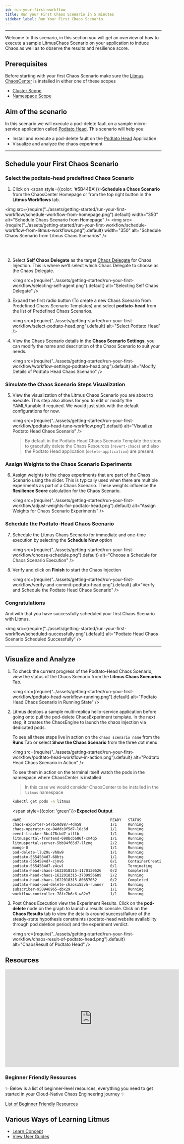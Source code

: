 ```yaml
---
id: run-your-first-workflow
title: Run your First Chaos Scenario in 5 minutes
sidebar_label: Run Your First Chaos Scenario
---
```


---

Welcome to this scenario, in this section you will get an overview of how to execute a sample LitmusChaos Scenario on your application to induce Chaos as well as to observe the results and resilience score.

## Prerequisites

Before starting with your first Chaos Scenario make sure the [Litmus ChaosCenter](resources#chaoscenter) is installed in either one of these scopes

- [Cluster Scope](../user-guides/chaoscenter-cluster-scope-installation.md)
- [Namespace Scope](../user-guides/chaoscenter-namespace-scope-installation.md)

## Aim of the scenario

In this scenario we will execute a pod-delete fault on a sample micro-service application called [Podtato Head](https://github.com/cncf/podtato-head/). This scenario will help you

- Install and execute a pod-delete fault on the [Podtato Head](https://github.com/cncf/podtato-head/) Application
- Visualize and analyze the chaos experiment

---

## Schedule your First Chaos Scenario

### Select the podtato-head predefined Chaos Scenario

1. Click on <span style={{color: '#5B44BA'}}>**Schedule a Chaos Scenario**</span> from the ChaosCenter Homepage or from the top right button in the **Litmus Workflows** tab.

<img src={require("../assets/getting-started/run-your-first-workflow/schedule-workflow-from-homepage.png").default} width="350" alt="Schedule Chaos Scenario from Homepage" /> <img src={require("../assets/getting-started/run-your-first-workflow/schedule-workflow-from-litmus-workflows.png").default} width="350" alt="Schedule Chaos Scenario from Litmus Chaos Scenarios" />

<br /> <br />

2. Select **Self Chaos Delegate** as the target [Chaos Delegate](resources.md#chaosagents) for Chaos Injection. This is where we'll select which Chaos Delegate to choose as the Chaos Delegate.

   <img src={require("../assets/getting-started/run-your-first-workflow/selecting-self-agent.png").default} alt="Selecting Self Chaos Delegate" />

3. Expand the first radio button (To create a new Chaos Scenario from Predefined Chaos Scenario Templates) and select **podtato-head** from the list of Predefined Chaos Scenarios.

   <img src={require("../assets/getting-started/run-your-first-workflow/select-podtato-head.png").default} alt="Select Podtato Head" />

4. View the Chaos Scenario details in the **Chaos Scenario Settings**, you can modify the name and description of the Chaos Scenario to suit your needs.

   <img src={require("../assets/getting-started/run-your-first-workflow/workflow-settings-podtato-head.png").default} alt="Modify Details of Podtato Head Chaos Scenario" />

### Simulate the Chaos Scenario Steps Visualization

5. View the visualization of the Litmus Chaos Scenario you are about to execute. This step also allows for you to edit or modify the YAML/tunable if required. We would just stick with the default configurations for now.

   <img src={require("../assets/getting-started/run-your-first-workflow/podtato-head-tune-workflow.png").default} alt="Visualize Podtato Head Chaos Scenario" />

   > By default in the Podtato Head Chaos Scenario Template the steps to gracefully delete the Chaos Resources (`revert-chaos`) and also the Podtato Head application (`delete-application`) are present.

### Assign Weights to the Chaos Scenario Experiments

6. Assign weights to the chaos experiments that are part of the Chaos Scenario using the slider. This is typically used when there are multiple experiments as part of a Chaos Scenario. These weights influence the **Resilience Score** calculation for the Chaos Scenario.

   <img src={require("../assets/getting-started/run-your-first-workflow/adjust-weights-for-podtato-head.png").default} alt="Assign Weights for Chaos Scenario Experiments" />

### Schedule the Podtato-Head Chaos Scenario

7. Schedule the Litmus Chaos Scenario for immediate and one-time execution by selecting the **Schedule Now** option

   <img src={require("../assets/getting-started/run-your-first-workflow/choose-schedule.png").default} alt="Choose a Schedule for Chaos Scenario Execution" />

8. Verify and click on **Finish** to start the Chaos Injection

   <img src={require("../assets/getting-started/run-your-first-workflow/verify-and-commit-podtato-head.png").default} alt="Verify and Schedule the Podtato Head Chaos Scenario" />

### Congratulations

And with that you have successfully scheduled your first Chaos Scenario with Litmus.

<img src={require("../assets/getting-started/run-your-first-workflow/scheduled-successfully.png").default} alt="Podtato Head Chaos Scenario Scheduled Successfully" />

---

## Visualize and Analyze

1. To check the current progress of the Podtato-Head Chaos Scenario, view the status of the Chaos Scenario from the **Litmus Chaos Scenarios** Tab.

   <img src={require("../assets/getting-started/run-your-first-workflow/podtato-head-workflow-running.png").default} alt="Podtato Head Chaos Scenario in Running State" />

2. Litmus deploys a sample multi-replica hello-service application before going onto pull the pod-delete ChaosExperiment template. In the next step, it creates the ChaosEngine to launch the chaos injection via dedicated pods.

   To see all these steps live in action on the `chaos scenario name` from the **Runs** Tab or select **Show the Chaos Scenario** from the three dot menu.

   <img src={require("../assets/getting-started/run-your-first-workflow/podtato-head-workflow-in-action.png").default} alt="Podtato Head Chaos Scenario in Action" />

   To see them in action on the terminal itself watch the pods in the namespace where ChaosCenter is installed.

   > In this case we would consider ChaosCenter to be installed in the `litmus` namespace

   ```bash
   kubectl get pods -n litmus
   ```

   <span style={{color: 'green'}}><b>Expected Output</b></span>

   ```bash
   NAME                                        READY   STATUS              RESTARTS   AGE
   chaos-exporter-547b59d887-4dm58             1/1     Running             0          6h16m
   chaos-operator-ce-84ddc8f5d7-l8c6d          1/1     Running             0          6h16m
   event-tracker-5bc478cbd7-xlflb              1/1     Running             0          6h16m
   litmusportal-frontend-698bcb686f-xm4q5      1/1     Running             0          6h26m
   litmusportal-server-5bb94f65d7-llzng        2/2     Running             1          6h26m
   mongo-0                                     1/1     Running             0          6h26m
   pod-delete-llu29u-vh8w9                     1/1     Running             0          21s
   podtato-5554584d7-68bts                     1/1     Running             0          94s
   podtato-5554584d7-cjmv6                     0/1     ContainerCreating   0          2s
   podtato-5554584d7-z4cwl                     0/1     Terminating         0          94s
   podtato-head-chaos-1622018315-1170130526    0/2     Completed           0          112s
   podtato-head-chaos-1622018315-3739956689    2/2     Running             0          31s
   podtato-head-chaos-1622018315-80657052      0/2     Completed           0          79s
   podtato-head-pod-delete-chaosx55vh-runner   1/1     Running             0          25s
   subscriber-958948965-qbx29                  1/1     Running             0          6h16m
   workflow-controller-78fc7b6c6-w82m7         1/1     Running             0          6h16m
   ```

3. Post Chaos Execution view the Experiment Results. Click on the **pod-delete** node on the graph to launch a results console. Click on the **Chaos Results** tab to view the details around success/failure of the steady-state hypothesis constraints (podtato-head website availability through pod deletion period) and the experiment verdict.

   <img src={require("../assets/getting-started/run-your-first-workflow/chaos-result-of-podtato-head.png").default} alt="ChaosResult of Podtato Head" />

## Resources

<iframe width="560" height="315" src="https://www.youtube.com/embed/hcPvbDSPdeo?start=871" title="YouTube video player" frameborder="0" allow="accelerometer; autoplay; clipboard-write; encrypted-media; gyroscope; picture-in-picture" allowfullscreen></iframe>

### Beginner Friendly Resources

✨ Below is a list of beginner-level resources, everything you need to get started in your Cloud-Native Chaos Engineering journey ✨

[List of Beginner Friendly Resources](https://github.com/litmuschaos/litmus/tree/master/resources)

## Various Ways of Learning Litmus

- [Learn Concept](../concepts/overview.md)
- [View User Guides](../user-guides/overview.md)
